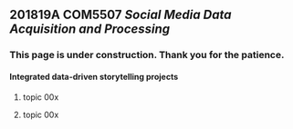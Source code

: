 ## 201819A COM5507 *Social Media Data Acquisition and Processing*

### This page is under construction. Thank you for the patience.

#### Integrated data-driven storytelling projects

1. topic 00x

2. topic 00x
